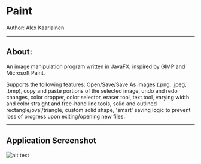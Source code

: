 
# Paint
Author: Alex Kaariainen
_______________________________________________________________

## About:
An image manipulation program written in JavaFX, inspired by GIMP and Microsoft Paint. 

Supports the following features: Open/Save/Save As images (.png, .jpeg, .bmp), copy and paste portions of the selected image, undo and redo changes, color dropper, color selector, eraser tool, text tool, varying width and color straight and free-hand line tools, solid and outlined rectangle/oval/triangle, custom solid shape, 'smart' saving logic to prevent loss of progress upon exiting/opening new files. 
_______________________________________________________________

## Application Screenshot
![alt text](https://i.imgur.com/TBa1XWs.png)
